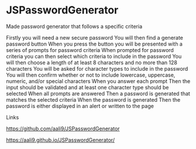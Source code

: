 # JSPasswordGenerator

Made password generator that follows a specific criteria 

Firstly you will need a new secure password
You will then find a generate password button 
When you press the button you will be presented with a series of prompts for password criteria
When prompted for password criteria you can then select which criteria to include in the password
You will then choose a length of at least 8 characters and no more than 128 characters
You will be asked for character types to include in the password
You will then confirm whether or not to include lowercase, uppercase, numeric, and/or special characters
When you answer each prompt
Then the input should be validated and at least one character type should be selected
When all prompts are answered
Then a password is generated that matches the selected criteria
When the password is generated
Then the password is either displayed in an alert or written to the page 

Links 

https://github.com/aali9/JSPasswordGenerator

https://aali9.github.io/JSPasswordGenerator/

